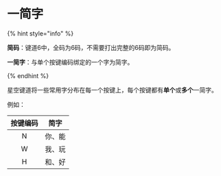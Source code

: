 # 一简字

{% hint style="info" %}

**简码**：键道6中，全码为6码，不需要打出完整的6码即为简码。

**一简字**：与单个按键编码绑定的一个字为简字。

{% endhint %}

星空键道将一些常用字分布在每一个按键上，每个按键都有**单个**或**多个**一简字。

例如：

| 按键编码 |  简字  |
| :------: | :----: |
|    N     | 你、能 |
|    W     | 我、玩 |
|    H     | 和、好 |

